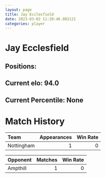 ```yaml
---  
layout: page  
title: Jay Ecclesfield  
date: 2023-03-02 11:20:46.802121  
categories: player  
---
```

# Jay Ecclesfield

## Positions: 

## Current elo: 94.0

## Current Percentile: None

# Match History


| Team       |   Appearances |   Win Rate |
|:-----------|--------------:|-----------:|
| Nottingham |             1 |          0 |

| Opponent   |   Matches |   Win Rate |
|:-----------|----------:|-----------:|
| Ampthill   |         1 |          0 |